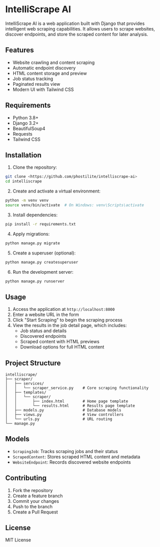 # IntelliScrape AI

IntelliScrape AI is a web application built with Django that provides intelligent web scraping capabilities. It allows users to scrape websites, discover endpoints, and store the scraped content for later analysis.

## Features

- Website crawling and content scraping
- Automatic endpoint discovery
- HTML content storage and preview
- Job status tracking
- Paginated results view
- Modern UI with Tailwind CSS

## Requirements

- Python 3.8+
- Django 3.2+
- BeautifulSoup4
- Requests
- Tailwind CSS

## Installation

1. Clone the repository:
```bash
git clone <https://github.com/phostilite/intelliscrape-ai>
cd intelliscrape
```

2. Create and activate a virtual environment:
```bash
python -m venv venv
source venv/bin/activate  # On Windows: venv\Scripts\activate
```

3. Install dependencies:
```bash
pip install -r requirements.txt
```

4. Apply migrations:
```bash
python manage.py migrate
```

5. Create a superuser (optional):
```bash
python manage.py createsuperuser
```

6. Run the development server:
```bash
python manage.py runserver
```

## Usage

1. Access the application at `http://localhost:8000`
2. Enter a website URL in the form
3. Click "Start Scraping" to begin the scraping process
4. View the results in the job detail page, which includes:
   - Job status and details
   - Discovered endpoints
   - Scraped content with HTML previews
   - Download options for full HTML content

## Project Structure

```
intelliscrape/
├── scraper/
│   ├── services/
│   │   └── scraper_service.py    # Core scraping functionality
│   ├── templates/
│   │   └── scraper/
│   │       ├── index.html        # Home page template
│   │       └── results.html      # Results page template
│   ├── models.py                 # Database models
│   ├── views.py                  # View controllers
│   └── urls.py                   # URL routing
└── manage.py
```

## Models

- `ScrapingJob`: Tracks scraping jobs and their status
- `ScrapedContent`: Stores scraped HTML content and metadata
- `WebsiteEndpoint`: Records discovered website endpoints

## Contributing

1. Fork the repository
2. Create a feature branch
3. Commit your changes
4. Push to the branch
5. Create a Pull Request

## License

MIT License
